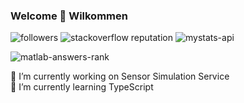 ### Welcome 👋 Wilkommen

![followers](https://img.shields.io/github/followers/smamusa?style=flat) 
![stackoverflow reputation](https://img.shields.io/endpoint?style=flat&url=https%3A%2F%2Fmystats-api.herokuapp.com%2Fstackrep)
![mystats-api](https://img.shields.io/endpoint?style=flat&url=https%3A%2F%2Fmystats-api.herokuapp.com%2F)

![matlab-answers-rank](https://img.shields.io/endpoint?style=flat&url=https%3A%2F%2Fmystats-api.herokuapp.com%2Fmatlab-answers-rank)

🔭 I’m currently working on Sensor Simulation Service\
🌱 I’m currently learning TypeScript

<!--
**smamusa/smamusa** is a ✨ _special_ ✨ repository because its `README.md` (this file) appears on your GitHub profile.

Here are some ideas to get you started:

- 🔭 I’m currently working on ...
- 🌱 I’m currently learning ...
- 👯 I’m looking to collaborate on ...
- 🤔 I’m looking for help with ...
- 💬 Ask me about ...
- 📫 How to reach me: ...
- 😄 Pronouns: ...
- ⚡ Fun fact: ...
-->
